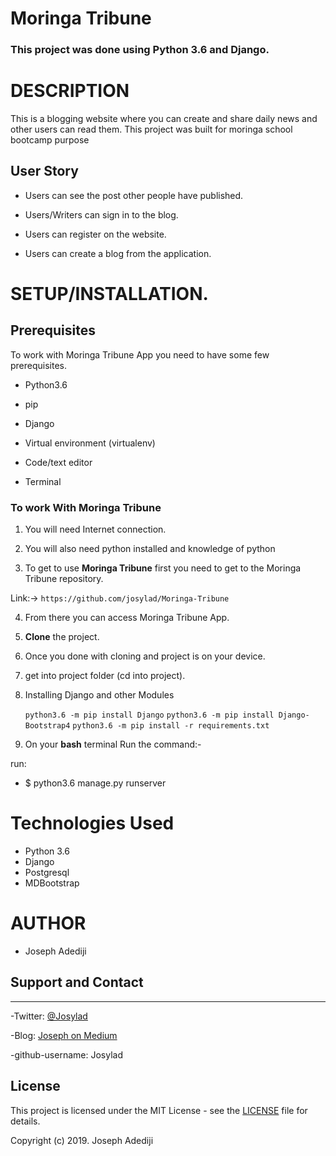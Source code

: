 # Moringa Tribune

### **This project was done using Python 3.6  and Django.** 


# DESCRIPTION

This is a  blogging website where you can create and share daily news and other users can read them.
This project was built for moringa school bootcamp purpose

## User Story

- Users can see the post other people have published.

- Users/Writers can sign in to the blog.

- Users can register on the website.

-  Users can create a blog from the application.



# **SETUP/INSTALLATION.**
## Prerequisites

To work with Moringa Tribune App you need to have some few prerequisites.

- Python3.6

- pip

- Django 

- Virtual environment (virtualenv)

- Code/text editor

- Terminal


### **To work With Moringa Tribune**

1. You will need Internet connection.

2. You will also need python installed and knowledge of python

3. To get to use **Moringa Tribune** first you need to get to the Moringa Tribune repository. 

Link:-> ```https://github.com/josylad/Moringa-Tribune```

4. From there you can access Moringa Tribune App.

5. **Clone** the project.

6. Once you done with cloning and project is on your device.

7. get into project folder (cd into project).

8. Installing Django and other Modules

    `python3.6 -m pip install Django`
    `python3.6 -m pip install Django-Bootstrap4`
    `python3.6 -m pip install -r requirements.txt`

9. On your **bash** terminal Run the command:- 

run: 
* $ python3.6 manage.py runserver

# Technologies Used

* Python 3.6
* Django
* Postgresql
* MDBootstrap


# AUTHOR

* Joseph Adediji 

## Support and Contact
---

-Twitter: [@Josylad](https://twitter.com/josylad/)

-Blog: [Joseph on Medium](https://medium.com/@josylad/)

-github-username: Josylad

## License
This project is licensed under the MIT License - see the [LICENSE](LICENSE) file for details.

Copyright (c) 2019. Joseph Adediji